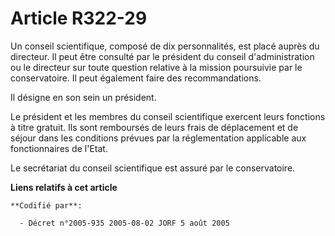 # Article R322-29

Un conseil scientifique, composé de dix personnalités, est placé auprès du directeur. Il peut être consulté par le président
du conseil d'administration ou le directeur sur toute question relative à la mission poursuivie par le conservatoire. Il peut
également faire des recommandations.

Il désigne en son sein un président.

Le président et les membres du conseil scientifique exercent leurs fonctions à titre gratuit. Ils sont remboursés de leurs
frais de déplacement et de séjour dans les conditions prévues par la réglementation applicable aux fonctionnaires de l'Etat.

Le secrétariat du conseil scientifique est assuré par le conservatoire.

**Liens relatifs à cet article**

	**Codifié par**:

	  - Décret n°2005-935 2005-08-02 JORF 5 août 2005
